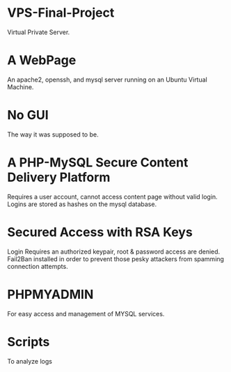 # VPS-Final-Project
Virtual Private Server.

# A WebPage
An apache2, openssh, and mysql server running on an Ubuntu Virtual Machine.

# No GUI
The way it was supposed to be.

# A PHP-MySQL Secure Content Delivery Platform
Requires a user account, cannot access content page without valid login.
Logins are stored as hashes on the mysql database.

# Secured Access with RSA Keys
Login Requires an authorized keypair, root & password access are denied.
Fail2Ban installed in order to prevent those pesky attackers from spamming connection attempts.

# PHPMYADMIN
For easy access and management of MYSQL services.

# Scripts
To analyze logs